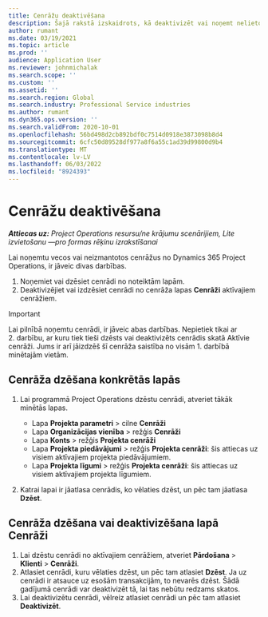 ```yaml
---
title: Cenrāžu deaktivēšana
description: Šajā rakstā izskaidrots, kā deaktivizēt vai noņemt nelietotus vai vecus cenrāžus.
author: rumant
ms.date: 03/19/2021
ms.topic: article
ms.prod: ''
audience: Application User
ms.reviewer: johnmichalak
ms.search.scope: ''
ms.custom: ''
ms.assetid: ''
ms.search.region: Global
ms.search.industry: Professional Service industries
ms.author: rumant
ms.dyn365.ops.version: ''
ms.search.validFrom: 2020-10-01
ms.openlocfilehash: 56bd498d2cb892bdf0c7514d0918e3873098b8d4
ms.sourcegitcommit: 6cfc50d89528df977a8f6a55c1ad39d99800d9b4
ms.translationtype: MT
ms.contentlocale: lv-LV
ms.lasthandoff: 06/03/2022
ms.locfileid: "8924393"
---
```

# <a name="deactivate-price-lists"></a>Cenrāžu deaktivēšana 

_**Attiecas uz:** Project Operations resursu/ne krājumu scenārijiem, Lite izvietošanu —pro formas rēķinu izrakstīšanai_

Lai noņemtu vecos vai neizmantotos cenrāžus no Dynamics 365 Project Operations, ir jāveic divas darbības. 

1. Noņemiet vai dzēsiet cenrādi no noteiktām lapām.
2. Deaktivizējiet vai izdzēsiet cenrādi no cenrāža lapas **Cenrāži** aktīvajiem cenrāžiem.

>[!IMPORTANT]
> Lai pilnībā noņemtu cenrādi, ir jāveic abas darbības. Nepietiek tikai ar 2. darbību, ar kuru tiek tieši dzēsts vai deaktivizēts cenrādis skatā Aktīvie cenrāži. Jums ir arī jāizdzēš šī cenrāža saistība no visām 1. darbībā minētajām vietām.

## <a name="delete-the-price-list-from-specific-pages"></a>Cenrāža dzēšana konkrētās lapās
1. Lai programmā Project Operations dzēstu cenrādi, atveriet tākāk minētās lapas.  

      - Lapa **Projekta parametri** > cilne **Cenrāži**
      - Lapa **Organizācijas vienība** > režģis **Cenrāži**
      - Lapa **Konts** > režģis **Projekta cenrāži**
      - Lapa **Projekta piedāvājumi** > režģis **Projekta cenrāži**: šis attiecas uz visiem aktīvajiem projekta piedāvājumiem.
      - Lapa **Projekta līgumi** > režģis **Projekta cenrāži**: šis attiecas uz visiem aktīvajiem projekta līgumiem.

 2. Katrai lapai ir jāatlasa cenrādis, ko vēlaties dzēst, un pēc tam jāatlasa **Dzēst**. 
 
## <a name="delete-or-deactivate-the-price-list-from-the-price-lists-page"></a>Cenrāža dzēšana vai deaktivizēšana lapā Cenrāži
 
1. Lai dzēstu cenrādi no aktīvajiem cenrāžiem, atveriet **Pārdošana** > **Klienti** > **Cenrāži**. 
2. Atlasiet cenrādi, kuru vēlaties dzēst, un pēc tam atlasiet **Dzēst**. Ja uz cenrādi ir atsauce uz esošām transakcijām, to nevarēs dzēst. Šādā gadījumā cenrādi var deaktivizēt tā, lai tas nebūtu redzams skatos. 
3. Lai deaktivizētu cenrādi, vēlreiz atlasiet cenrādi un pēc tam atlasiet **Deaktivizēt**.   
